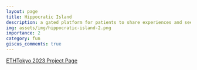 ```yaml
---
layout: page
title: Hippocratic Island
description: a gated platform for patients to share experiences and seek help.
img: assets/img/hippocratic-island-2.png
importance: 2
category: fun
giscus_comments: true
---
```


[ETHTokyo 2023 Project Page](https://ethglobal.com/showcase/hippocratic-island-c8jez)